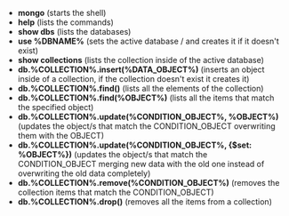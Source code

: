 - **mongo** (starts the shell)
- **help** (lists the commands)
- **show dbs** (lists the databases)
- **use %DBNAME%** (sets the active database / and creates it if it doesn't exist)
- **show collections** (lists the collection inside of the active database)
- **db.%COLLECTION%.insert(%DATA_OBJECT%)** (inserts an object inside of a collection, if the collection doesn't exist it creates it)
- **db.%COLLECTION%.find()** (lists all the elements of the collection)
- **db.%COLLECTION%.find(%OBJECT%)** (lists all the items that match the specified object)
- **db.%COLLECTION%.update(%CONDITION_OBJECT%, %OBJECT%)** (updates the object/s that match the CONDITION_OBJECT overwriting them with the OBJECT)
- **db.%COLLECTION%.update(%CONDITION_OBJECT%, {$set: %OBJECT%})** (updates the object/s that match the CONDITION_OBJECT merging new data with the old one instead of overwriting the old data completely)
- **db.%COLLECTION%.remove(%CONDITION_OBJECT%)** (removes the collection items that match the CONDITION_OBJECT)
- **db.%COLLECTION%.drop()** (removes all the items from a collection)